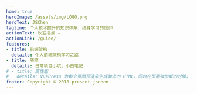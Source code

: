 ```yaml
---
home: true
heroImage: /assets/img/LOGO.png
heroText: JSChen
tagline: 个人技术提升的知识体系，终身学习的信仰
actionText: 欢迎指点 →
actionLink: /guide/
features:
- title: 前端架构
  details: 个人前端架构学习之路
- title: 随笔
  details: 日常项目小坑，小白笔记
# - title: 高性能
#   details: VuePress 为每个页面预渲染生成静态的 HTML，同时在页面被加载的时候，将作为 SPA 运行。
footer: Copyright © 2018-present jschen
---
```



<!-- <img :src="$withBase('/assets/img/LOGO.png')" alt="foo"> -->
